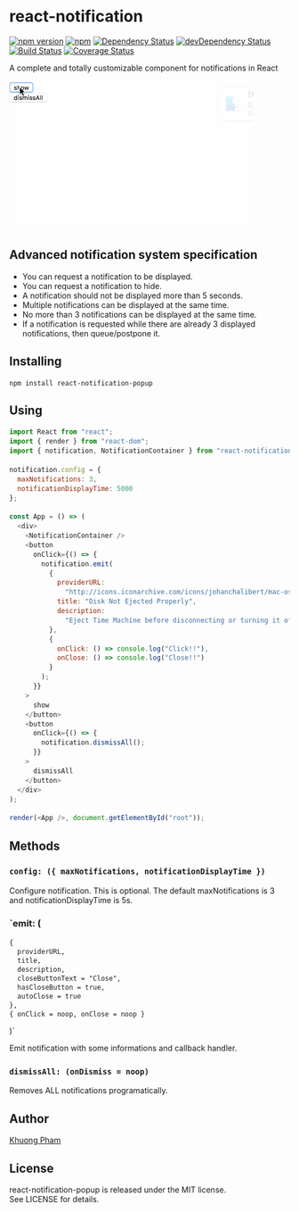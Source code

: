 # react-notification

[![npm version](https://badge.fury.io/js/react-notification-popup.svg)](http://badge.fury.io/js/react-notification-popup) [![npm](https://img.shields.io/npm/dm/react-notification-popup.svg)](https://www.npmjs.com/package/react-notification-popup) [![Dependency Status](https://david-dm.org/igorprado/react-notification-popup.svg)](https://david-dm.org/igorprado/react-notification-popup) [![devDependency Status](https://david-dm.org/igorprado/react-notification-popup/dev-status.svg)](https://david-dm.org/igorprado/react-notification-popup#info=devDependencies) [![Build Status](https://travis-ci.org/igorprado/react-notification-popup.svg?branch=master)](https://travis-ci.org/igorprado/react-notification-popup) [![Coverage Status](https://coveralls.io/repos/igorprado/react-notification-popup/badge.svg?branch=master&service=github)](https://coveralls.io/github/igorprado/react-notification-popup?branch=master)

A complete and totally customizable component for notifications in React

![](react-notification.gif)

## Advanced notification system specification

- You can request a notification to be displayed.
- You can request a notification to hide.
- A notification should not be displayed more than 5 seconds.
- Multiple notifications can be displayed at the same time.
- No more than 3 notifications can be displayed at the same time.
- If a notification is requested while there are already 3 displayed notifications, then queue/postpone it.

## Installing

```
npm install react-notification-popup
```

## Using

```js
import React from "react";
import { render } from "react-dom";
import { notification, NotificationContainer } from "react-notification-popup";

notification.config = {
  maxNotifications: 3,
  notificationDisplayTime: 5000
};

const App = () => (
  <div>
    <NotificationContainer />
    <button
      onClick={() => {
        notification.emit(
          {
            providerURL:
              "http://icons.iconarchive.com/icons/johanchalibert/mac-osx-yosemite/1024/finder-icon.png",
            title: "Disk Not Ejected Properly",
            description:
              "Eject Time Machine before disconnecting or turning it off"
          },
          {
            onClick: () => console.log("Click!!"),
            onClose: () => console.log("Close!!")
          }
        );
      }}
    >
      show
    </button>
    <button
      onClick={() => {
        notification.dismissAll();
      }}
    >
      dismissAll
    </button>
  </div>
);

render(<App />, document.getElementById("root"));
```

## Methods

### `config: ({ maxNotifications, notificationDisplayTime })`

Configure notification. This is optional. The default maxNotifications is 3 and notificationDisplayTime is 5s.

### `emit: (

    {
      providerURL,
      title,
      description,
      closeButtonText = "Close",
      hasCloseButton = true,
      autoClose = true
    },
    { onClick = noop, onClose = noop }

)`

Emit notification with some informations and callback handler.

### `dismissAll: (onDismiss = noop)`

Removes ALL notifications programatically.

## Author

[Khuong Pham](https://khuong291.github.io/home/) <br>

## License

react-notification-popup is released under the MIT license.  
See LICENSE for details.
